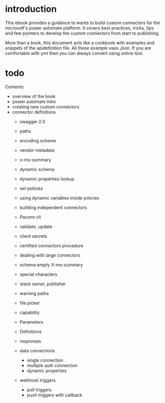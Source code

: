 # introduction

This ebook provides a guidance to wants to build custom connectors for the microsoft's power automate platform. It covers best practices, tricks, tips and few pointers to develop the custom connectors from start to publishing.

More than a book, this document acts like a cookbook with examples and snippets of the apidefinition file. All these example uses Json. If you are comfortable with yml then you can always convert using online tool.


# todo

Contents

- overview of the book
- power automate intro
- creating new custom connectors
- connector definitions
  - swagger 2.0
  - paths
  - encoding scheme
  - vendor metadata
  - x-ms-summary
  - dynamic schema
  - dynamic properties lookup
  - set policies
  - using dynamic variables inside policies
  - building independent connectors
  - Paconn cli
  - validate, update
  - client secrets
  - certified connectors procedure
  - dealing with large connectors
  - schema empty
  X-ms-summary
  - special characters
  - stack owner, publisher
  - warning paths
  - file picker
  - capability
  - Parameters
  - Definitions
  - responses
  
  - data connections
    - single connection
    - multiple auth connection
    - dynamic properties
    
  - webhook triggers
    - poll triggers
    - push triggers with callback
    